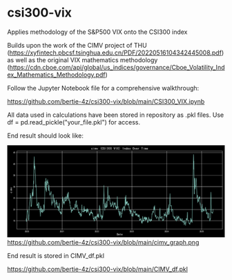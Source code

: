 # csi300-vix
Applies methodology of the S&amp;P500 VIX onto the CSI300 index

Builds upon the work of the CIMV project of THU (https://xyfintech.pbcsf.tsinghua.edu.cn/PDF/20220516104342445008.pdf) as well as the original VIX mathematics methodology (https://cdn.cboe.com/api/global/us_indices/governance/Cboe_Volatility_Index_Mathematics_Methodology.pdf)

Follow the Jupyter Notebook file for a comprehensive walkthrough: 

https://github.com/bertie-4z/csi300-vix/blob/main/CSI300_VIX.ipynb


All data used in calculations have been stored in repository as .pkl files. Use df = pd.read_pickle("your_file.pkl") for access. 


End result should look like: 

![End result](cimv_graph.png)
https://github.com/bertie-4z/csi300-vix/blob/main/cimv_graph.png


End result is stored in CIMV_df.pkl

https://github.com/bertie-4z/csi300-vix/blob/main/CIMV_df.pkl


